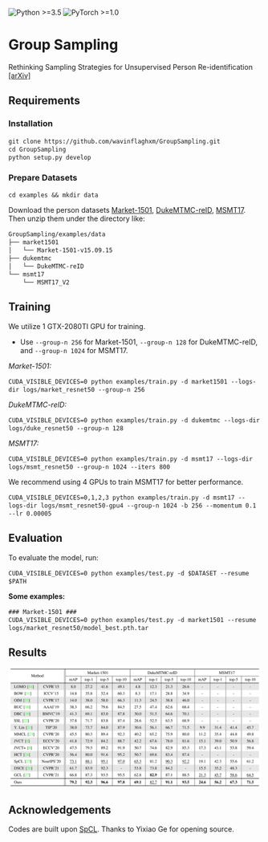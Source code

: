 ![Python >=3.5](https://img.shields.io/badge/Python->=3.5-blue.svg)
![PyTorch >=1.0](https://img.shields.io/badge/PyTorch->=1.0-yellow.svg)

# Group Sampling

Rethinking Sampling Strategies for Unsupervised Person Re-identification [[arXiv]](https://arxiv.org/abs/2107.03024)

## Requirements

### Installation

```shell
git clone https://github.com/wavinflaghxm/GroupSampling.git
cd GroupSampling
python setup.py develop
```

### Prepare Datasets

```shell
cd examples && mkdir data
```
Download the person datasets [Market-1501](https://drive.google.com/file/d/0B8-rUzbwVRk0c054eEozWG9COHM/view), [DukeMTMC-reID](https://arxiv.org/abs/1609.01775), [MSMT17](https://arxiv.org/abs/1711.08565).
Then unzip them under the directory like:
```
GroupSampling/examples/data
├── market1501
│   └── Market-1501-v15.09.15
├── dukemtmc
│   └── DukeMTMC-reID
└── msmt17
    └── MSMT17_V2
```

## Training

We utilize 1 GTX-2080TI GPU for training.

+ Use `--group-n 256` for Market-1501, `--group-n 128` for DukeMTMC-reID, and `--group-n 1024` for MSMT17.

*Market-1501:*
```
CUDA_VISIBLE_DEVICES=0 python examples/train.py -d market1501 --logs-dir logs/market_resnet50 --group-n 256
```

*DukeMTMC-reID:*
```
CUDA_VISIBLE_DEVICES=0 python examples/train.py -d dukemtmc --logs-dir logs/duke_resnet50 --group-n 128
```

*MSMT17:*
```
CUDA_VISIBLE_DEVICES=0 python examples/train.py -d msmt17 --logs-dir logs/msmt_resnet50 --group-n 1024 --iters 800
```

We recommend using 4 GPUs to train MSMT17 for better performance.
```
CUDA_VISIBLE_DEVICES=0,1,2,3 python examples/train.py -d msmt17 --logs-dir logs/msmt_resnet50-gpu4 --group-n 1024 -b 256 --momentum 0.1 --lr 0.00005
```

## Evaluation
To evaluate the model, run:
```
CUDA_VISIBLE_DEVICES=0 python examples/test.py -d $DATASET --resume $PATH
```
**Some examples:**
```
### Market-1501 ###
CUDA_VISIBLE_DEVICES=0 python examples/test.py -d market1501 --resume logs/market_resnet50/model_best.pth.tar
```


## Results
![results](figs/results.png)

## Acknowledgements

Codes are built upon [SpCL](https://github.com/yxgeee/SpCL). Thanks to Yixiao Ge for opening source.

